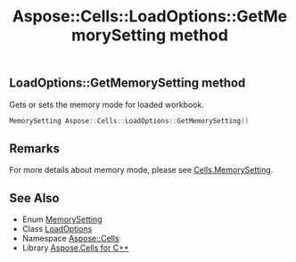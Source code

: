 ﻿---
title: Aspose::Cells::LoadOptions::GetMemorySetting method
linktitle: GetMemorySetting
second_title: Aspose.Cells for C++ API Reference
description: 'Aspose::Cells::LoadOptions::GetMemorySetting method. Gets or sets the memory mode for loaded workbook in C++.'
type: docs
weight: 3300
url: /cpp/aspose.cells/loadoptions/getmemorysetting/
---
## LoadOptions::GetMemorySetting method


Gets or sets the memory mode for loaded workbook.

```cpp
MemorySetting Aspose::Cells::LoadOptions::GetMemorySetting()
```

## Remarks


For more details about memory mode, please see [Cells.MemorySetting](../../memorysetting/). 
## See Also

* Enum [MemorySetting](../../memorysetting/)
* Class [LoadOptions](../)
* Namespace [Aspose::Cells](../../)
* Library [Aspose.Cells for C++](../../../)
